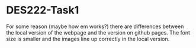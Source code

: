 # DES222-Task1

For some reason (maybe how em works?) there are differences between the local version of the webpage and the version on github pages. The font size is smaller and the images line up correctly in the local version.
